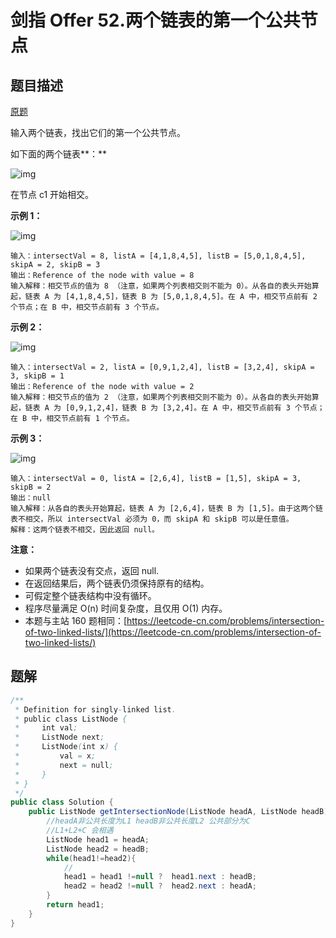 # 剑指 Offer 52.两个链表的第一个公共节点

## 题目描述

[原题](https://leetcode-cn.com/problems/liang-ge-lian-biao-de-di-yi-ge-gong-gong-jie-dian-lcof/)

输入两个链表，找出它们的第一个公共节点。

如下面的两个链表**：**

![img](https://malinkang-1253444926.cos.ap-beijing.myqcloud.com/blog/images/160_statement.png)

在节点 c1 开始相交。

**示例 1：**

![img](https://malinkang-1253444926.cos.ap-beijing.myqcloud.com/blog/images/160_example_1.png)

```text
输入：intersectVal = 8, listA = [4,1,8,4,5], listB = [5,0,1,8,4,5], skipA = 2, skipB = 3
输出：Reference of the node with value = 8
输入解释：相交节点的值为 8 （注意，如果两个列表相交则不能为 0）。从各自的表头开始算起，链表 A 为 [4,1,8,4,5]，链表 B 为 [5,0,1,8,4,5]。在 A 中，相交节点前有 2 个节点；在 B 中，相交节点前有 3 个节点。
```

**示例 2：**

![img](https://malinkang-1253444926.cos.ap-beijing.myqcloud.com/blog/images/160_example_2-20201207153832044.png)

```text
输入：intersectVal = 2, listA = [0,9,1,2,4], listB = [3,2,4], skipA = 3, skipB = 1
输出：Reference of the node with value = 2
输入解释：相交节点的值为 2 （注意，如果两个列表相交则不能为 0）。从各自的表头开始算起，链表 A 为 [0,9,1,2,4]，链表 B 为 [3,2,4]。在 A 中，相交节点前有 3 个节点；在 B 中，相交节点前有 1 个节点。
```

**示例 3：**

![img](https://malinkang-1253444926.cos.ap-beijing.myqcloud.com/blog/images/160_example_3.png)

```text
输入：intersectVal = 0, listA = [2,6,4], listB = [1,5], skipA = 3, skipB = 2
输出：null
输入解释：从各自的表头开始算起，链表 A 为 [2,6,4]，链表 B 为 [1,5]。由于这两个链表不相交，所以 intersectVal 必须为 0，而 skipA 和 skipB 可以是任意值。
解释：这两个链表不相交，因此返回 null。
```

**注意：**

* 如果两个链表没有交点，返回 null.
* 在返回结果后，两个链表仍须保持原有的结构。
* 可假定整个链表结构中没有循环。
* 程序尽量满足 O\(n\) 时间复杂度，且仅用 O\(1\) 内存。
* 本题与主站 160 题相同：[https://leetcode-cn.com/problems/intersection-of-two-linked-lists/](https://leetcode-cn.com/problems/intersection-of-two-linked-lists/)

## 题解

```java
/**
 * Definition for singly-linked list.
 * public class ListNode {
 *     int val;
 *     ListNode next;
 *     ListNode(int x) {
 *         val = x;
 *         next = null;
 *     }
 * }
 */
public class Solution {
    public ListNode getIntersectionNode(ListNode headA, ListNode headB) {
        //headA非公共长度为L1 headB非公共长度L2 公共部分为C 
        //L1+L2+C 会相遇
        ListNode head1 = headA;
        ListNode head2 = headB;
        while(head1!=head2){
            //
            head1 = head1 !=null ?  head1.next : headB;
            head2 = head2 !=null ?  head2.next : headA;
        }
        return head1;
    }
}
```

